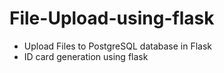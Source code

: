 # File-Upload-using-flask
- Upload Files to PostgreSQL database in Flask
- ID card generation using flask
